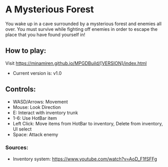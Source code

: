 # A Mysterious Forest

You wake up in a cave surrounded by a mysterious forest and enemies all over. 
You must survive while fighting off enemies in order to escape the place that you have found yourself in!

## How to play:
Visit https://minamiren.github.io/MPGDBuild/[VERSION]/index.html
- Current version is: v1.0

## Controls:
- WASD/Arrows: Movement
- Mouse: Look Direction
- E: Interact with inventory trunk
- 1-6: Use HotBar item
- Left Click: Move items from HotBar to inventory, Delete from inventory, UI select
- Space: Attack enemy

### Sources:
- Inventory system: https://www.youtube.com/watch?v=AoD_F1fSFFg
